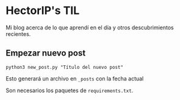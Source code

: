 # HectorIP's TIL

Mi blog acerca de lo que aprendí en el día y otros descubrimientos recientes.

## Empezar nuevo post

`python3 new_post.py "Título del nuevo post"`

Esto generará un archivo en `_posts` con la fecha actual

Son necesarios los paquetes de `requirements.txt`.
